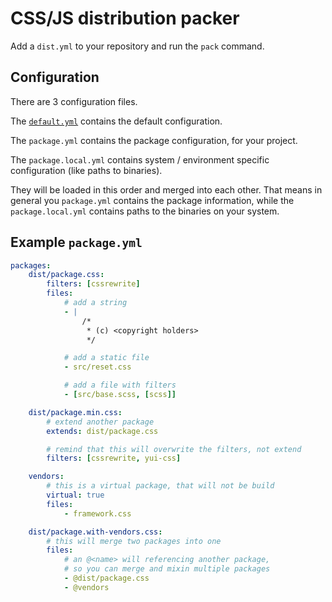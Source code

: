 CSS/JS distribution packer
==========================

Add a `dist.yml` to your repository and run the `pack` command.

Configuration
-------------

There are 3 configuration files.

The [`default.yml`](src/default.yml) contains the default configuration.

The `package.yml` contains the package configuration, for your project.

The `package.local.yml` contains system / environment specific configuration (like paths to binaries).

They will be loaded in this order and merged into each other. That means in general you `package.yml` contains the
package information, while the `package.local.yml` contains paths to the binaries on your system.

Example `package.yml`
---------------------

```yaml
packages:
	dist/package.css:
		filters: [cssrewrite]
		files:
			# add a string
			- |
				/*
				 * (c) <copyright holders>
				 */

			# add a static file
			- src/reset.css

			# add a file with filters
			- [src/base.scss, [scss]]

	dist/package.min.css:
		# extend another package
		extends: dist/package.css

		# remind that this will overwrite the filters, not extend
		filters: [cssrewrite, yui-css]

	vendors:
		# this is a virtual package, that will not be build
		virtual: true
		files:
			- framework.css

	dist/package.with-vendors.css:
		# this will merge two packages into one
		files:
			# an @<name> will referencing another package,
			# so you can merge and mixin multiple packages
			- @dist/package.css
			- @vendors
```
